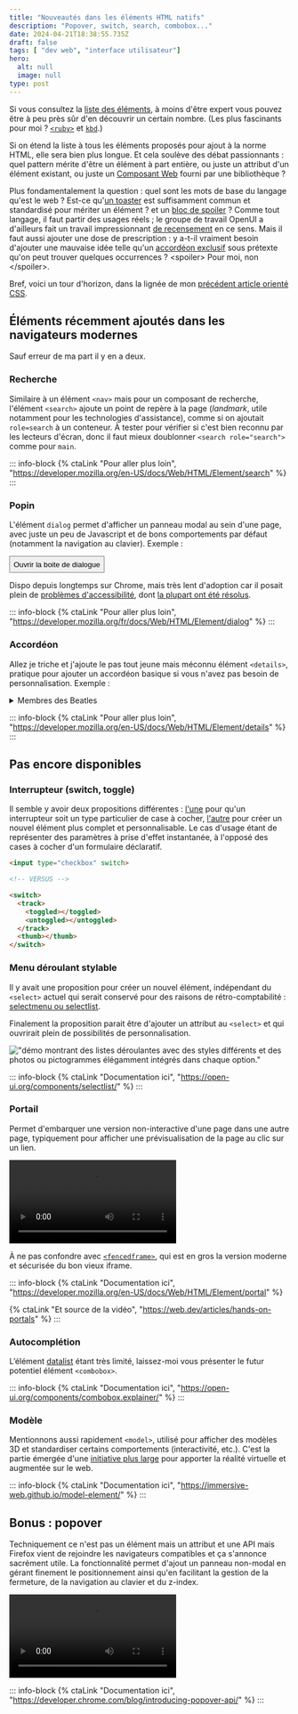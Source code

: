 ```yaml
---
title: "Nouveautés dans les éléments HTML natifs"
description: "Popover, switch, search, combobox..."
date: 2024-04-21T18:38:55.735Z
draft: false
tags: [ "dev web", "interface utilisateur"]
hero:
  alt: null
  image: null
type: post
---
```



Si vous consultez la [liste des éléments](https://developer.mozilla.org/fr/docs/Web/HTML/Element), à moins d'être expert vous pouvez être à peu près sûr d'en découvrir un certain nombre. (Les plus fascinants pour moi ? [`<ruby>`](https://developer.mozilla.org/fr/docs/Web/HTML/Element/ruby) et [`kbd`](https://developer.mozilla.org/fr/docs/Web/HTML/Element/kbd).)

Si on étend la liste à tous les éléments proposés pour ajout à la norme HTML, elle sera bien plus longue. Et cela soulève des débat passionnants : quel pattern mérite d'être un élément à part entière, ou juste un attribut d'un élément existant, ou juste un [Composant Web](https://developer.mozilla.org/fr/docs/Web/API/Web_Components) fourni par une bibliothèque ?

Plus fondamentalement la question : quel sont les mots de base du langage qu'est le web ? Est-ce qu'[un toaster](https://github.com/jackbsteinberg/) est suffisamment commun et standardisé pour mériter un élément ? et un [bloc de spoiler](https://discourse.wicg.io/t/standardized-spoiler-tag/5814/) ? Comme tout langage, il faut partir des usages réels ; le groupe de travail OpenUI a d'ailleurs fait un travail impressionnant [de recensement](https://open-ui.org/research/component-matrix/) en ce sens. Mais il faut aussi ajouter une dose de prescription : y a-t-il vraiment besoin d'ajouter une mauvaise idée telle qu'un [accordéon exclusif](https://open-ui.org/components/accordion.explainer/) sous prétexte qu'on peut trouver quelques occurrences ?  &lt;&#8288;spoiler&#8288;&gt; Pour moi, non &lt;&#8288;/&#8288;spoiler&#8288;&gt;.

Bref, voici un tour d'horizon, dans la lignée de mon [précédent article orienté CSS](https://toutcequibouge.net/blog/2024/04/panorama-de-techniques-css-parfois-meconnues-des-designers/).

## Éléments récemment ajoutés dans les navigateurs modernes

Sauf erreur de ma part il y en a deux.

### Recherche

Similaire à un élément `<nav>` mais pour un composant de recherche, l'élément `<search>` ajoute un point de repère à la page (*landmark*, utile notamment pour les technologies d'assistance), comme si on ajoutait `role=search` à un conteneur. À tester pour vérifier si c'est bien reconnu par les lecteurs d'écran, donc il faut mieux doublonner `<search role="search">` comme pour `main`.

::: info-block
{% ctaLink "Pour aller plus loin", "https://developer.mozilla.org/en-US/docs/Web/HTML/Element/search"  %}
:::

### Popin

L'élément `dialog` permet d'afficher un panneau modal au sein d'une page, avec juste un peu de Javascript et de bons comportements par défaut (notamment la navigation au clavier). Exemple :

<dialog id="uniqueDialog" style="padding:2em;"><p>Bonjour ! je suis une boite de dialogue</p></dialog>
<button id="open" style="border: 1px solid grey;padding:.5em">Ouvrir la boite de dialogue</button>
<script>document.getElementById('open').onclick = () => uniqueDialog.showModal();
uniqueDialog.addEventListener("click", () => {
uniqueDialog.close();
});
</script>


Dispo depuis longtemps sur Chrome, mais très lent d'adoption car il posait plein de [problèmes d'accessibilité](https://www.scottohara.me/blog/2019/03/05/open-dialog.html), dont [la plupart ont été résolus](https://a11y-dialog.netlify.app/further-reading/dialog-element/).

::: info-block
{% ctaLink "Pour aller plus loin", "https://developer.mozilla.org/fr/docs/Web/HTML/Element/dialog"  %}
:::


### Accordéon

Allez je triche et j'ajoute le pas tout jeune mais méconnu élément `<details>`, pratique pour ajouter un accordéon basique si vous n'avez pas besoin de personnalisation. Exemple :

<details>
<summary style="cursor:pointer;">Membres des Beatles</summary>
<ul>
<li>John Lennon </li>
<li>Paul McCartney </li>
<li>George Harrison </li>
<li>Ringo Starr </li>
<li>Yoko Ono </li>
</ul>
</details>


::: info-block
{% ctaLink "Pour aller plus loin", "https://developer.mozilla.org/en-US/docs/Web/HTML/Element/details"  %}
:::


## Pas encore disponibles

### Interrupteur (switch, toggle)

Il semble y avoir deux propositions différentes : [l'une](https://github.com/whatwg/html/pull/9546) pour qu'un interrupteur soit un type particulier de case à cocher, [l'autre](https://open-ui.org/components/switch.explainer/) pour créer un nouvel élément plus complet et personnalisable. Le cas d'usage étant de représenter des paramètres à prise d'effet instantanée, à l'opposé des cases à cocher d'un formulaire déclaratif.


```html
<input type="checkbox" switch>

<!-- VERSUS -->

<switch>
  <track>
    <toggled></toggled>
    <untoggled></untoggled>
  </track>
  <thumb></thumb>
</switch>
```



### Menu déroulant stylable

Il y avait une proposition pour créer un nouvel élément, indépendant du `<select>` actuel qui serait conservé pour des raisons de rétro-comptabilité : [selectmenu ou selectlist](https://css-tricks.com/the-selectmenu-element/).

Finalement la proposition parait être d'ajouter un attribut au `<select>` et qui ouvrirait plein de possibilités de personnalisation.

!["démo montrant des listes déroulantes avec des styles différents et des photos ou pictogrammes élégamment intégrés dans chaque option."](/select.gif)

::: info-block
{% ctaLink "Documentation ici", "https://open-ui.org/components/selectlist/"  %}
:::

### Portail

Permet d'embarquer une version non-interactive d'une page dans une autre page, typiquement pour afficher une prévisualisation de la page au clic sur un lien.

<video alt="" src="https://toutcequibouge.net/assets/images/portals.mp4" controls="true"></video>

À ne pas confondre avec [`<fencedframe>`](https://developer.mozilla.org/en-US/docs/Web/HTML/Element/fencedframe), qui est en gros la version moderne et sécurisée du bon vieux iframe.

::: info-block
{% ctaLink "Documentation ici", "https://developer.mozilla.org/en-US/docs/Web/HTML/Element/portal"  %}

{% ctaLink "Et source de la vidéo", "https://web.dev/articles/hands-on-portals"  %}
:::

### Autocomplétion

L’élément [datalist](https://developer.mozilla.org/fr/docs/Web/HTML/Element/datalisthttps:_developer.mozilla.org/fr/docs/Web/HTML/Element/datalist) étant très limité, laissez-moi vous présenter le futur potentiel élément `<combobox>`.

::: info-block
{% ctaLink "Documentation ici", "https://open-ui.org/components/combobox.explainer/"  %}
:::

### Modèle

Mentionnons aussi rapidement `<model>`, utilisé pour afficher des modèles 3D et standardiser certains comportements (interactivité, etc.). C'est la partie émergée d'une [initiative plus large](https://github.com/immersive-web) pour apporter la réalité virtuelle et augmentée sur le web.


::: info-block
{% ctaLink "Documentation ici", "https://immersive-web.github.io/model-element/"  %}
:::

## Bonus : popover


Techniquement ce n'est pas un élément mais un attribut et une API mais Firefox vient de rejoindre les navigateurs compatibles et ça s'annonce sacrément utile. La fonctionnalité permet d'ajout un panneau non-modal en gérant finement le positionnement ainsi qu'en facilitant la gestion de la fermeture, de la navigation au clavier et du z-index.


<video controls alt="Exemple avec plusieurs bulless'ouvrant au clic de manière radiale et élégante autour d'un bouton rond" src="/assets/images/popover.mp4"></video>

::: info-block
{% ctaLink "Documentation ici", "https://developer.chrome.com/blog/introducing-popover-api/"  %}
:::













<style>
pre code.hljs {
  display: block;
  overflow-x: auto;
  padding: 1em
}
code.hljs {
  padding: 3px 5px
}
/*!
  Theme: a11y-dark
  Author: @ericwbailey
  Maintainer: @ericwbailey

  Based on the Tomorrow Night Eighties theme: https://github.com/isagalaev/highlight.js/blob/master/src/styles/tomorrow-night-eighties.css
*/
.hljs {
  background: #2b2b2b;
  color: #f8f8f2
}
/* Comment */
.hljs-comment,
.hljs-quote {
  color: #d4d0ab
}
/* Red */
.hljs-variable,
.hljs-template-variable,
.hljs-tag,
.hljs-name,
.hljs-selector-id,
.hljs-selector-class,
.hljs-regexp,
.hljs-deletion {
  color: #ffa07a
}
/* Orange */
.hljs-number,
.hljs-built_in,
.hljs-literal,
.hljs-type,
.hljs-params,
.hljs-meta,
.hljs-link {
  color: #f5ab35
}
/* Yellow */
.hljs-attribute {
  color: #ffd700
}
/* Green */
.hljs-string,
.hljs-symbol,
.hljs-bullet,
.hljs-addition {
  color: #abe338
}
/* Blue */
.hljs-title,
.hljs-section {
  color: #00e0e0
}
/* Purple */
.hljs-keyword,
.hljs-selector-tag {
  color: #dcc6e0
}
.hljs-emphasis {
  font-style: italic
}
.hljs-strong {
  font-weight: bold
}
@media screen and (-ms-high-contrast: active) {
  .hljs-addition,
  .hljs-attribute,
  .hljs-built_in,
  .hljs-bullet,
  .hljs-comment,
  .hljs-link,
  .hljs-literal,
  .hljs-meta,
  .hljs-number,
  .hljs-params,
  .hljs-string,
  .hljs-symbol,
  .hljs-type,
  .hljs-quote {
    color: highlight
  }
  .hljs-keyword,
  .hljs-selector-tag {
    font-weight: bold
  }
}
  </style>
